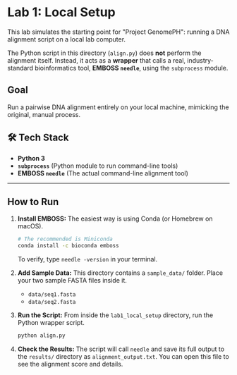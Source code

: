 # Lab 1: Local Setup

This lab simulates the starting point for "Project GenomePH": running a DNA alignment script on a local lab computer.

The Python script in this directory (`align.py`) does **not** perform the alignment itself. Instead, it acts as a **wrapper** that calls a real, industry-standard bioinformatics tool, **EMBOSS `needle`**, using the `subprocess` module.

## Goal
Run a pairwise DNA alignment entirely on your local machine, mimicking the original, manual process.

## 🛠 Tech Stack
* **Python 3**
* **`subprocess`** (Python module to run command-line tools)
* **EMBOSS `needle`** (The actual command-line alignment tool)

---

## How to Run

1.  **Install EMBOSS:**
    The easiest way is using Conda (or Homebrew on macOS).
    ```bash
    # The recommended is Miniconda
    conda install -c bioconda emboss
    ```
    To verify, type `needle -version` in your terminal.

2.  **Add Sample Data:**
    This directory contains a `sample_data/` folder. Place your two sample FASTA files inside it.
    * `data/seq1.fasta`
    * `data/seq2.fasta`

3.  **Run the Script:**
    From inside the `lab1_local_setup` directory, run the Python wrapper script.
    ```bash
    python align.py
    ```

4.  **Check the Results:**
    The script will call `needle` and save its full output to the `results/` directory as `alignment_output.txt`. You can open this file to see the alignment score and details.